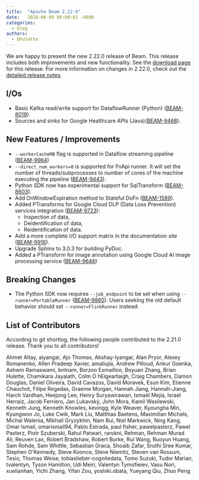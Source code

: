 ```yaml
---
title:  "Apache Beam 2.22.0"
date:   2020-06-08 00:00:01 -0800
categories:
  - blog
authors:
  - bhulette
---
```

<!--
Licensed under the Apache License, Version 2.0 (the "License");
you may not use this file except in compliance with the License.
You may obtain a copy of the License at
http://www.apache.org/licenses/LICENSE-2.0
Unless required by applicable law or agreed to in writing, software
distributed under the License is distributed on an "AS IS" BASIS,
WITHOUT WARRANTIES OR CONDITIONS OF ANY KIND, either express or implied.
See the License for the specific language governing permissions and
limitations under the License.
-->
We are happy to present the new 2.22.0 release of Beam. This release includes both improvements and new functionality.
See the [download page](/get-started/downloads/#2220-2020-06-08) for this release.
For more information on changes in 2.22.0, check out the
[detailed release notes](https://issues.apache.org/jira/secure/ReleaseNote.jspa?projectId=12319527&version=12347144).

## I/Os

* Basic Kafka read/write support for DataflowRunner (Python) ([BEAM-8019](https://issues.apache.org/jira/browse/BEAM-8019)).
* Sources and sinks for Google Healthcare APIs (Java)([BEAM-9468](https://issues.apache.org/jira/browse/BEAM-9468)).

## New Features / Improvements

* `--workerCacheMB` flag is supported in Dataflow streaming pipeline ([BEAM-9964](https://issues.apache.org/jira/browse/BEAM-9964))
* `--direct_num_workers=0` is supported for FnApi runner. It will set the number of threads/subprocesses to number of cores of the machine executing the pipeline ([BEAM-9443](https://issues.apache.org/jira/browse/BEAM-9443)).
* Python SDK now has experimental support for SqlTransform ([BEAM-8603](https://issues.apache.org/jira/browse/BEAM-8603)).
* Add OnWindowExpiration method to Stateful DoFn ([BEAM-1589](https://issues.apache.org/jira/browse/BEAM-1589)).
* Added PTransforms for Google Cloud DLP (Data Loss Prevention) services integration ([BEAM-9723](https://issues.apache.org/jira/browse/BEAM-9723)):
    * Inspection of data,
    * Deidentification of data,
    * Reidentification of data.
* Add a more complete I/O support matrix in the documentation site ([BEAM-9916](https://issues.apache.org/jira/browse/BEAM-9916)).
* Upgrade Sphinx to 3.0.3 for building PyDoc.
* Added a PTransform for image annotation using Google Cloud AI image processing service
([BEAM-9646](https://issues.apache.org/jira/browse/BEAM-9646))

## Breaking Changes

* The Python SDK now requires `--job_endpoint` to be set when using `--runner=PortableRunner` ([BEAM-9860](https://issues.apache.org/jira/browse/BEAM-9860)). Users seeking the old default behavior should set `--runner=FlinkRunner` instead.

## List of Contributors

According to git shortlog, the following people contributed to the 2.21.0 release. Thank you to all contributors!

Ahmet Altay, aiyangar, Ajo Thomas, Akshay-Iyangar, Alan Pryor, Alexey Romanenko, Allen Pradeep Xavier, amaliujia, Andrew Pilloud, Ankur Goenka, Ashwin Ramaswami, bntnam, Borzoo Esmailloo, Boyuan Zhang, Brian Hulette, Chamikara Jayalath, Colm O hEigeartaigh, Craig Chambers, Damon Douglas, Daniel Oliveira, David Cavazos, David Moravek, Esun Kim, Etienne Chauchot, Filipe Regadas, Graeme Morgan, Hannah Jiang, Hannah-Jiang, Harch Vardhan, Heejong Lee, Henry Suryawirawan, Ismaël Mejía, Israel Herraiz, Jacob Ferriero, Jan Lukavský, John Mora, Kamil Wasilewski, Kenneth Jung, Kenneth Knowles, kevingg, Kyle Weaver, Kyoungha Min, Kyungwon Jo, Luke Cwik, Mark Liu, Matthias Baetens, Maximilian Michels, Michal Walenia, Mikhail Gryzykhin, Nam Bui, Niel Markwick, Ning Kang, Omar Ismail, omarismail94, Pablo Estrada, paul fisher, pawelpasterz, Pawel Pasterz, Piotr Szuberski, Rahul Patwari, rarokni, Rehman, Rehman Murad Ali, Reuven Lax, Robert Bradshaw, Robert Burke, Rui Wang, Ruoyun Huang, Sam Rohde, Sam Whittle, Sebastian Graca, Shoaib Zafar, Sruthi Sree Kumar, Stephen O'Kennedy, Steve Koonce, Steve Niemitz, Steven van Rossum, Tesio, Thomas Weise, tobiaslieber-cognitedata, Tomo Suzuki, Tudor Marian, tvalentyn, Tyson Hamilton, Udi Meiri, Valentyn Tymofieiev, Vasu Nori, xuelianhan, Yichi Zhang, Yifan Zou, yoshiki.obata, Yueyang Qiu, Zhuo Peng
